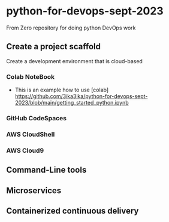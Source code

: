 # python-for-devops-sept-2023
From Zero repository for doing python DevOps work 

## Create a project scaffold 

Create a development environment that is cloud-based
### Colab NoteBook
* This is an example how to use [colab] https://github.com/3ika3ika/python-for-devops-sept-2023/blob/main/getting_started_python.ipynb
### GitHub CodeSpaces
### AWS CloudShell
### AWS Cloud9
  
## Command-Line tools 

## Microservices 

## Containerized continuous delivery
